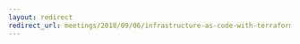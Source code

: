 ```yaml
---
layout: redirect
redirect_url: meetings/2018/09/06/infrastructure-as-code-with-terraform-on-aws
---
```

